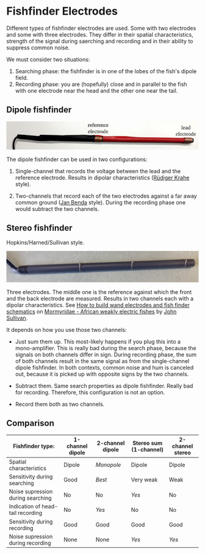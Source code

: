 # Fishfinder Electrodes

Different types of fishfinder electrodes are used. Some with two
electrodes and some with three electrodes. They differ in their
spatial characteristics, strength of the signal during saerching and
recording and in their ability to suppress common noise.

We must consider two situations:

1. Searching phase: the fishfinder is in one of the lobes of the
   fish's dipole field.
2. Recording phase: you are (hopefully) close and in parallel to the
   fish with one electrode near the head and the other one near the
   tail.


## Dipole fishfinder

![dipole fishfinder](images/dipole-fishfinder.png)


The dipole fishfinder can be used in two configurations:

1. Single-channel that records the voltage between the lead and the
   reference electrode.  Results in dipolar characteristics
   ([R&uuml;diger
   Krahe](https://www.biologie.hu-berlin.de/en/groupsites/vhphysiol)
   style).

2. Two-channels that record each of the two electrodes against a far
   away common ground ([Jan Benda](https://bendalab.github.io/) style).
   During the recording phase one would subtract the two channels.


## Stereo fishfinder

Hopkins/Harned/Sullivan style.

![stereo fishfinder](images/sullivan-stereo-fishfinder-by-sophie-picq.jpg)

Three electrodes. The middle one is the reference against which the
front and the back electrode are measured. Results in two channels
each with a dipolar characteristics.  See [How to build wand
electrodes and fish finder
schematics](https://mormyrids.myspecies.info/en/node/473) on
[Mormyridae - African weakly electric
fishes](https://mormyrids.myspecies.info) by [John
Sullivan](https://mormyrids.myspecies.info/en/user/175).

It depends on how you use those two channels:

- Just sum them up. This most-likely happens if you plug this into a
  mono-amplifier. This is really bad during the search phase, because
  the signals on both channels differ in sign. During recording phase,
  the sum of both channels result in the same signal as from the
  single-channel dipole fishfinder. In both contexts, common noise and
  hum is canceled out, because it is picked up with opposite signs by
  the two channels.
  
- Subtract them. Same search properties as dipole fishfinder. Really
  bad for recording. Therefore, this configuration is not an option.

- Record them both as two channels.


## Comparison

| Fishfinder type:                  | 1-channel dipole  | 2-channel dipole | Stereo sum (1-channel) | 2-channel stereo |
| --------------------------------- | ----------------- | ---------------- | ---------------------- | ---------------- |
| Spatial characteristics           | Dipole            | _Monopole_       | Dipole                 | Dipole           |
| Sensitivity during searching      | Good              | _Best_           | Very weak              | Weak             |
| Noise supression during searching | No                | No               | _Yes_                  | No               |
| Indication of head-tail recording | No                | _Yes_            | No                     | No               |
| Sensitivity during recording      | Good              | Good             | Good                   | Good             |
| Noise supression during recording | None              | None             | _Yes_                  | _Yes_            |
